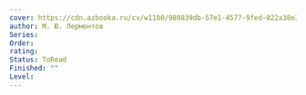 ```yaml
---
cover: https://cdn.azbooka.ru/cv/w1100/980839db-57e1-4577-9fed-022a38e2f689.jpg
author: М. Ю. Лермонтов
Series: 
Order: 
rating: 
Status: ToRead
Finished: ""
Level:
---
```









